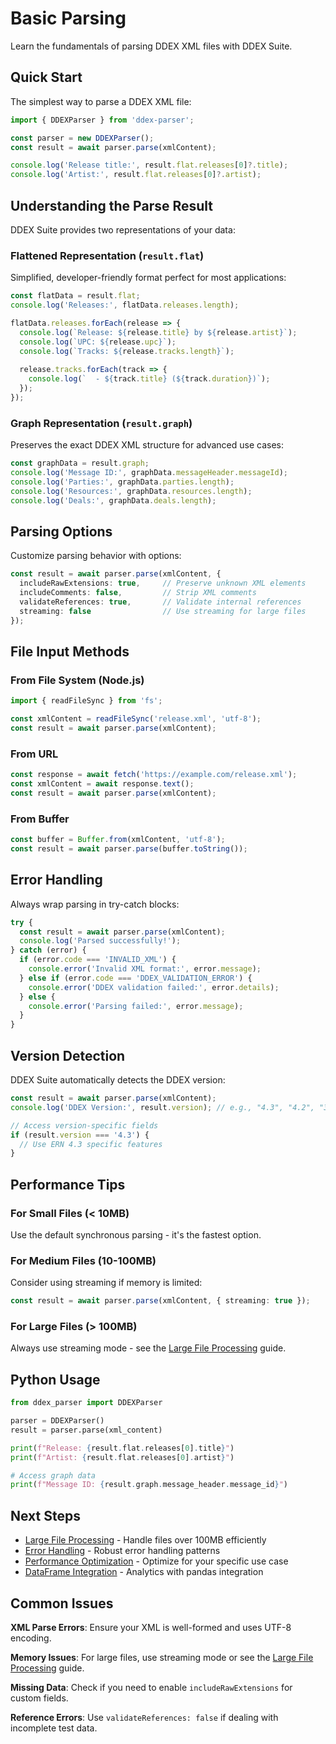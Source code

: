# Basic Parsing

Learn the fundamentals of parsing DDEX XML files with DDEX Suite.

## Quick Start

The simplest way to parse a DDEX XML file:

```typescript
import { DDEXParser } from 'ddex-parser';

const parser = new DDEXParser();
const result = await parser.parse(xmlContent);

console.log('Release title:', result.flat.releases[0]?.title);
console.log('Artist:', result.flat.releases[0]?.artist);
```

## Understanding the Parse Result

DDEX Suite provides two representations of your data:

### Flattened Representation (`result.flat`)

Simplified, developer-friendly format perfect for most applications:

```typescript
const flatData = result.flat;
console.log('Releases:', flatData.releases.length);

flatData.releases.forEach(release => {
  console.log(`Release: ${release.title} by ${release.artist}`);
  console.log(`UPC: ${release.upc}`);
  console.log(`Tracks: ${release.tracks.length}`);
  
  release.tracks.forEach(track => {
    console.log(`  - ${track.title} (${track.duration})`);
  });
});
```

### Graph Representation (`result.graph`)

Preserves the exact DDEX XML structure for advanced use cases:

```typescript
const graphData = result.graph;
console.log('Message ID:', graphData.messageHeader.messageId);
console.log('Parties:', graphData.parties.length);
console.log('Resources:', graphData.resources.length);
console.log('Deals:', graphData.deals.length);
```

## Parsing Options

Customize parsing behavior with options:

```typescript
const result = await parser.parse(xmlContent, {
  includeRawExtensions: true,     // Preserve unknown XML elements
  includeComments: false,         // Strip XML comments
  validateReferences: true,       // Validate internal references
  streaming: false                // Use streaming for large files
});
```

## File Input Methods

### From File System (Node.js)

```typescript
import { readFileSync } from 'fs';

const xmlContent = readFileSync('release.xml', 'utf-8');
const result = await parser.parse(xmlContent);
```

### From URL

```typescript
const response = await fetch('https://example.com/release.xml');
const xmlContent = await response.text();
const result = await parser.parse(xmlContent);
```

### From Buffer

```typescript
const buffer = Buffer.from(xmlContent, 'utf-8');
const result = await parser.parse(buffer.toString());
```

## Error Handling

Always wrap parsing in try-catch blocks:

```typescript
try {
  const result = await parser.parse(xmlContent);
  console.log('Parsed successfully!');
} catch (error) {
  if (error.code === 'INVALID_XML') {
    console.error('Invalid XML format:', error.message);
  } else if (error.code === 'DDEX_VALIDATION_ERROR') {
    console.error('DDEX validation failed:', error.details);
  } else {
    console.error('Parsing failed:', error.message);
  }
}
```

## Version Detection

DDEX Suite automatically detects the DDEX version:

```typescript
const result = await parser.parse(xmlContent);
console.log('DDEX Version:', result.version); // e.g., "4.3", "4.2", "3.8.2"

// Access version-specific fields
if (result.version === '4.3') {
  // Use ERN 4.3 specific features
}
```

## Performance Tips

### For Small Files (< 10MB)
Use the default synchronous parsing - it's the fastest option.

### For Medium Files (10-100MB)
Consider using streaming if memory is limited:

```typescript
const result = await parser.parse(xmlContent, { streaming: true });
```

### For Large Files (> 100MB)
Always use streaming mode - see the [Large File Processing](./large-files) guide.

## Python Usage

```python
from ddex_parser import DDEXParser

parser = DDEXParser()
result = parser.parse(xml_content)

print(f"Release: {result.flat.releases[0].title}")
print(f"Artist: {result.flat.releases[0].artist}")

# Access graph data
print(f"Message ID: {result.graph.message_header.message_id}")
```

## Next Steps

- [Large File Processing](./large-files) - Handle files over 100MB efficiently
- [Error Handling](./error-handling) - Robust error handling patterns
- [Performance Optimization](./performance) - Optimize for your specific use case
- [DataFrame Integration](./dataframes) - Analytics with pandas integration

## Common Issues

**XML Parse Errors**: Ensure your XML is well-formed and uses UTF-8 encoding.

**Memory Issues**: For large files, use streaming mode or see the [Large File Processing](./large-files) guide.

**Missing Data**: Check if you need to enable `includeRawExtensions` for custom fields.

**Reference Errors**: Use `validateReferences: false` if dealing with incomplete test data.